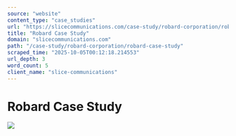 ```yaml
---
source: "website"
content_type: "case_studies"
url: "https://slicecommunications.com/case-study/robard-corporation/robard-case-study"
title: "Robard Case Study"
domain: "slicecommunications.com"
path: "/case-study/robard-corporation/robard-case-study"
scraped_time: "2025-10-05T00:12:18.214553"
url_depth: 3
word_count: 5
client_name: "slice-communications"
---
```


# Robard Case Study

[![](https://slicecommunications.com/wp-content/uploads/2020/01/Robard-Case-Study-pdf-232x300.jpg)](https://slicecommunications.com/wp-content/uploads/2020/01/Robard-Case-Study.pdf)